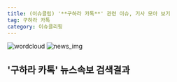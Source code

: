 ```yaml
---
title: (이슈클립) '**구하라 카톡**' 관련 이슈, 기사 모아 보기
tag: 구하라 카톡
category: 이슈클리핑
---
```

![wordcloud](https://s3.ap-northeast-2.amazonaws.com/lyrics101-wordcloud/2018-09-18-1537281031.png)
![news_img](https://user-images.githubusercontent.com/42597476/44507050-1206f400-a6e4-11e8-8d98-7ffbfebb353f.png)
## **'**구하라 카톡**'** 뉴스속보 검색결과

